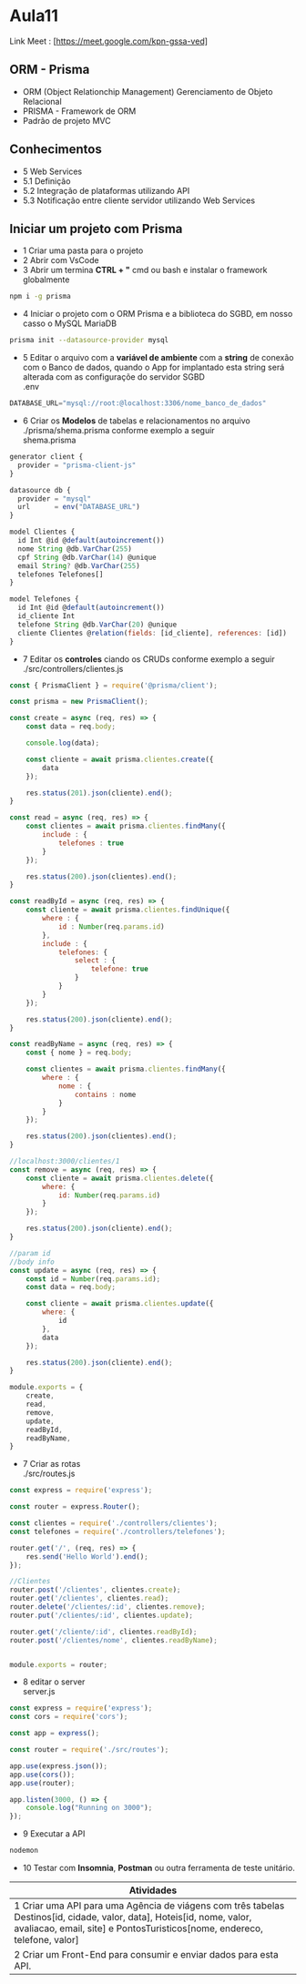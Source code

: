 # Aula11
Link Meet : [https://meet.google.com/kpn-gssa-ved]

## ORM - Prisma
- ORM (Object Relationchip Management) Gerenciamento de Objeto Relacional
- PRISMA - Framework de ORM
- Padrão de projeto MVC

## Conhecimentos
- 5 Web Services
- 5.1 Definição
- 5.2 Integração de plataformas utilizando API
- 5.3 Notificação entre cliente servidor utilizando Web Services

## Iniciar um projeto com Prisma
- 1 Criar uma pasta para o projeto
- 2 Abrir com VsCode
- 3 Abrir um termina **CTRL + "** cmd ou bash e instalar o framework globalmente
```bash
npm i -g prisma
```
- 4 Iniciar o projeto com o ORM Prisma e a biblioteca do SGBD, em nosso casso o MySQL MariaDB
```bash
prisma init --datasource-provider mysql
```
- 5 Editar o arquivo com a **variável de ambiente** com a **string** de conexão com o Banco de dados, quando o App for implantado esta string será alterada com as configuraçõe do servidor SGBD
<br>.env
```js
DATABASE_URL="mysql://root:@localhost:3306/nome_banco_de_dados"
```
- 6 Criar os **Modelos** de tabelas e relacionamentos no arquivo ./prisma/shema.prisma conforme exemplo a seguir<br>shema.prisma
```js
generator client {
  provider = "prisma-client-js"
}

datasource db {
  provider = "mysql"
  url      = env("DATABASE_URL")
}

model Clientes {
  id Int @id @default(autoincrement())
  nome String @db.VarChar(255)
  cpf String @db.VarChar(14) @unique
  email String? @db.VarChar(255)
  telefones Telefones[]
}

model Telefones {
  id Int @id @default(autoincrement())
  id_cliente Int 
  telefone String @db.VarChar(20) @unique
  cliente Clientes @relation(fields: [id_cliente], references: [id])
}
```
- 7 Editar os **controles** ciando os CRUDs conforme exemplo a seguir<br>./src/controllers/clientes.js
```js
const { PrismaClient } = require('@prisma/client');

const prisma = new PrismaClient();

const create = async (req, res) => {
    const data = req.body;

    console.log(data);

    const cliente = await prisma.clientes.create({
        data
    });

    res.status(201).json(cliente).end();
}

const read = async (req, res) => {
    const clientes = await prisma.clientes.findMany({
        include : {
            telefones : true
        }
    });

    res.status(200).json(clientes).end();
}

const readById = async (req, res) => {
    const cliente = await prisma.clientes.findUnique({
        where : {
            id : Number(req.params.id)
        },
        include : {
            telefones: {
                select : {
                    telefone: true
                }
            }
        }
    });

    res.status(200).json(cliente).end();
}

const readByName = async (req, res) => {
    const { nome } = req.body;

    const clientes = await prisma.clientes.findMany({
        where : {
            nome : {
                contains : nome
            }
        }
    });

    res.status(200).json(clientes).end();
}

//localhost:3000/clientes/1
const remove = async (req, res) => {
    const cliente = await prisma.clientes.delete({
        where: {
            id: Number(req.params.id)
        }
    });

    res.status(200).json(cliente).end();
}

//param id
//body info
const update = async (req, res) => {
    const id = Number(req.params.id);
    const data = req.body;

    const cliente = await prisma.clientes.update({
        where: {
            id
        },
        data
    });

    res.status(200).json(cliente).end();
}

module.exports = {
    create,
    read,
    remove,
    update,
    readById,
    readByName,
}
```
- 7 Criar as rotas<br>./src/routes.js
  
```js
const express = require('express');

const router = express.Router();

const clientes = require('./controllers/clientes');
const telefones = require('./controllers/telefones');

router.get('/', (req, res) => {
    res.send('Hello World').end();
});

//Clientes
router.post('/clientes', clientes.create);
router.get('/clientes', clientes.read);
router.delete('/clientes/:id', clientes.remove);
router.put('/clientes/:id', clientes.update);

router.get('/cliente/:id', clientes.readById);
router.post('/clientes/nome', clientes.readByName);


module.exports = router;
```
- 8 editar o server <br>server.js
```js
const express = require('express');
const cors = require('cors');

const app = express();

const router = require('./src/routes');

app.use(express.json());
app.use(cors());
app.use(router);

app.listen(3000, () => {
    console.log("Running on 3000");
});
```
- 9 Executar a API
```bash
nodemon
```
- 10 Testar com **Insomnia**, **Postman** ou outra ferramenta de teste unitário.

|Atividades|
|-|
|1 Criar uma API para uma Agência de viágens com três tabelas Destinos[id, cidade, valor, data], Hoteis[id, nome, valor, avaliacao, email, site] e PontosTuristicos[nome, endereco, telefone, valor]|
|2 Criar um Front-End para consumir e enviar dados para esta API.|
